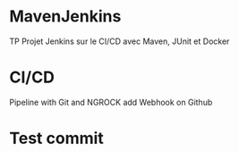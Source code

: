 # MavenJenkins

TP Projet Jenkins sur le CI/CD avec Maven, JUnit et Docker

# CI/CD

Pipeline with Git and NGROCK
add Webhook on Github 

# Test commit